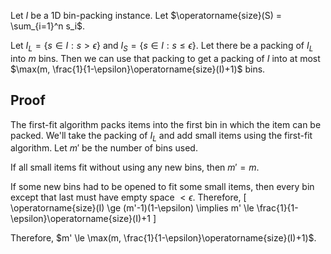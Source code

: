 Let $I$ be a 1D bin-packing instance.
Let $\operatorname{size}(S) = \sum_{i=1}^n s_i$.

Let $I_L = \{s \in I: s > \epsilon\}$ and $I_S = \{s \in I: s \le \epsilon\}$.
Let there be a packing of $I_L$ into $m$ bins.
Then we can use that packing to get a packing of $I$ into at most
$\max(m, \frac{1}{1-\epsilon}\operatorname{size}(I)+1)$ bins.

## Proof

The first-fit algorithm packs items into the first bin in which the item can be packed.
We'll take the packing of $I_L$ and add small items using the first-fit algorithm.
Let $m'$ be the number of bins used.

If all small items fit without using any new bins, then $m' = m$.

If some new bins had to be opened to fit some small items,
then every bin except that last must have empty space $< \epsilon$.
Therefore,
\[ \operatorname{size}(I) \ge (m'-1)(1-\epsilon)
\implies m' \le \frac{1}{1-\epsilon}\operatorname{size}(I)+1 \]

Therefore, $m' \le \max(m, \frac{1}{1-\epsilon}\operatorname{size}(I)+1)$.
